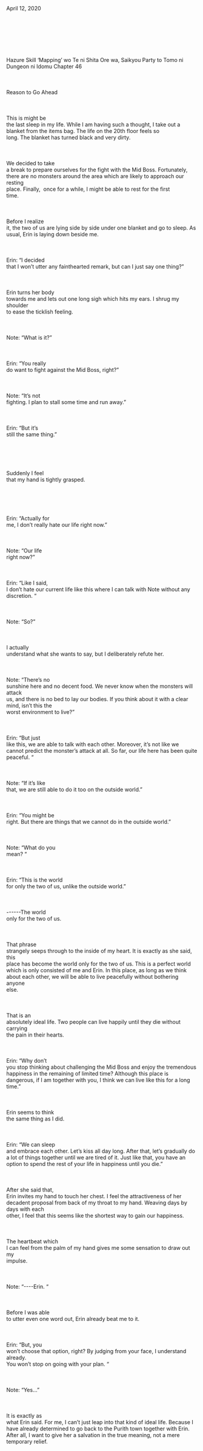<br/>
<br/>
<br/>
<br/>
<br/>
<br/>
<br/>
<br/>
April 12, 2020<br/>
<br/>
<br/>
<br/>
<br/>
<br/>
<br/>
<br/>
Hazure Skill ‘Mapping’ wo Te ni Shita Ore wa, Saikyou Party to Tomo ni Dungeon ni Idomu Chapter 46<br/>
<br/>
<br/>
<br/>
Reason to Go Ahead<br/>
<br/>
<br/>
<br/>
This is might be<br/>
the last sleep in my life. While I am having such a thought, I take out a<br/>
blanket from the items bag. The life on the 20th floor feels so<br/>
long. The blanket has turned black and very dirty. <br/>
<br/>
<br/>
<br/>
We decided to take<br/>
a break to prepare ourselves for the fight with the Mid Boss. Fortunately,<br/>
there are no monsters around the area which are likely to approach our resting<br/>
place. Finally,  once for a while, I might be able to rest for the first<br/>
time. <br/>
<br/>
<br/>
<br/>
Before I realize<br/>
it, the two of us are lying side by side under one blanket and go to sleep. As<br/>
usual, Erin is laying down beside me. <br/>
<br/>
<br/>
<br/>
Erin: “I decided<br/>
that I won’t utter any fainthearted remark, but can I just say one thing?”<br/>
<br/>
<br/>
<br/>
Erin turns her body<br/>
towards me and lets out one long sigh which hits my ears. I shrug my shoulder<br/>
to ease the ticklish feeling. <br/>
<br/>
<br/>
<br/>
Note: “What is it?”<br/>
<br/>
<br/>
<br/>
Erin: “You really<br/>
do want to fight against the Mid Boss, right?”<br/>
<br/>
<br/>
<br/>
Note: “It’s not<br/>
fighting. I plan to stall some time and run away.”<br/>
<br/>
<br/>
<br/>
Erin: “But it’s<br/>
still the same thing.”<br/>
<br/>
<br/>
<br/>
<br/>
<br/>
Suddenly I feel<br/>
that my hand is tightly grasped. <br/>
<br/>
<br/>
<br/>
<br/>
<br/>
Erin: “Actually for<br/>
me, I don’t really hate our life right now.”<br/>
<br/>
<br/>
<br/>
Note: “Our life<br/>
right now?”<br/>
<br/>
<br/>
<br/>
Erin: “Like I said,<br/>
I don’t hate our current life like this where I can talk with Note without any<br/>
discretion. “<br/>
<br/>
<br/>
<br/>
Note: “So?”<br/>
<br/>
<br/>
<br/>
I actually<br/>
understand what she wants to say, but I deliberately refute her. <br/>
<br/>
<br/>
<br/>
Note: “There’s no<br/>
sunshine here and no decent food. We never know when the monsters will attack<br/>
us, and there is no bed to lay our bodies. If you think about it with a clear mind, isn’t this the<br/>
worst environment to live?” <br/>
<br/>
<br/>
<br/>
Erin: “But just<br/>
like this, we are able to talk with each other. Moreover, it’s not like we<br/>
cannot predict the monster’s attack at all. So far, our life here has been quite<br/>
peaceful. “<br/>
<br/>
<br/>
<br/>
Note: “If it’s like<br/>
that, we are still able to do it too on the outside world.”<br/>
<br/>
<br/>
<br/>
Erin: “You might be<br/>
right. But there are things that we cannot do in the outside world.”<br/>
<br/>
<br/>
<br/>
Note: “What do you<br/>
mean? “<br/>
<br/>
<br/>
<br/>
Erin: “This is the world<br/>
for only the two of us, unlike the outside world.”<br/>
<br/>
<br/>
<br/>
------The world<br/>
only for the two of us. <br/>
<br/>
<br/>
<br/>
That phrase<br/>
strangely seeps through to the inside of my heart. It is exactly as she said, this<br/>
place has become the world only for the two of us. This is a perfect world<br/>
which is only consisted of me and Erin. In this place, as long as we think<br/>
about each other, we will be able to live peacefully without bothering anyone<br/>
else. <br/>
<br/>
<br/>
<br/>
That is an<br/>
absolutely ideal life. Two people can live happily until they die without carrying<br/>
the pain in their hearts. <br/>
<br/>
<br/>
<br/>
Erin: “Why don’t<br/>
you stop thinking about challenging the Mid Boss and enjoy the tremendous<br/>
happiness in the remaining of limited time? Although this place is dangerous, if I am together with you, I think we can live like this for a long time.”<br/>
<br/>
<br/>
<br/>
Erin seems to think<br/>
the same thing as I did. <br/>
<br/>
<br/>
<br/>
Erin: “We can sleep<br/>
and embrace each other. Let’s kiss all day long. After that, let’s gradually do<br/>
a lot of things together until we are tired of it. Just like that, you have an<br/>
option to spend the rest of your life in happiness until you die.”<br/>
<br/>
<br/>
<br/>
After she said that,<br/>
Erin invites my hand to touch her chest. I feel the attractiveness of her<br/>
decadent proposal from back of my throat to my hand. Weaving days by days with each<br/>
other, I feel that this seems like the shortest way to gain our happiness. <br/>
<br/>
<br/>
<br/>
The heartbeat which<br/>
I can feel from the palm of my hand gives me some sensation to draw out my<br/>
impulse. <br/>
<br/>
<br/>
<br/>
Note: “----Erin. “<br/>
<br/>
<br/>
<br/>
Before I was able<br/>
to utter even one word out, Erin already beat me to it. <br/>
<br/>
<br/>
<br/>
Erin: “But, you<br/>
won’t choose that option, right? By judging from your face, I understand already.<br/>
You won’t stop on going with your plan. “<br/>
<br/>
<br/>
<br/>
Note: “Yes…” <br/>
<br/>
<br/>
<br/>
It is exactly as<br/>
what Erin said. For me, I can’t just leap into that kind of ideal life. Because I have already determined to go back to the Purith town together with Erin. After all, I want to give her a salvation in the true meaning, not a mere<br/>
temporary relief. <br/>
<br/>
<br/>
<br/>
Erin: “I thought<br/>
so. Therefore, I just want to confirm your reply. If Note decided not to go<br/>
forward with this plan, by no means, I will never blame you.”<br/>
<br/>
<br/>
<br/>
Note: “Thank you. “<br/>
<br/>
<br/>
<br/>
I relied my thanks<br/>
for Erin’s concern. It was a kind gesture which was unimaginable if it was her<br/>
old self. She never used to think about me like this.<br/>
<br/>
<br/>
<br/>
Note: “Rather, if<br/>
we are able to get out from this dungeon, we can also do those things too.”<br/>
<br/>
<br/>
<br/>
Erin: “Then, don’t<br/>
die. You have to make it alive and go back home.” <br/>
<br/>
<br/>
<br/>
As I look at Erin’s<br/>
smile, I am unable to resist the urge to hug her tight. The reasons to stay<br/>
alive and go back home have increased again. With this, there is no other<br/>
choice except to sacrifice myself in order to get at least only Erin out of this<br/>
place. <br/>
<br/>
<br/>
<br/>
Erin: “Somehow, I<br/>
can fell asleep if I feel safe.”<br/>
<br/>
<br/>
<br/>
Note: “What’s that?<br/>
Well, let’s go to sleep for tomorrow.”<br/>
<br/>
<br/>
<br/>
Erin: “Yeah, good<br/>
night. “<br/>
<br/>
<br/>
<br/>
Note: “Good night.<br/>
“<br/>
<br/>
<br/>
<br/>
Just like that,<br/>
Erin entrusts herself and lays her head on my chest. With my other free hand, I<br/>
stoke Erin’s hair. Her hair is thin, brittle and a little bit rough to touch.<br/>
Unknowingly, I have been wanting to touch it.<br/>
<br/>
<br/>
<br/>
Once I close my eyes,<br/>
tomorrow will come earlier. <br/>
<br/>
This is the first<br/>
time that I don’t want tomorrow to come. <br/>
<br/>
<br/>
<br/>
<br/>
-------------------------------------------------------------------------------------------------------------------------<br/>
<br/>
<br/>
<br/>
<br/>
<br/>
<br/>
<br/>
<br/>
<br/>
<br/>
Translator note:<br/>
Happy Easter. As a special occasion, I give you 2 chapters update today. <br/>
<br/>
<br/>
<br/>
<br/>
Previous TOC  Next Chapter<br/>
<br/>
<br/>
<br/>
<br/>
<br/>
<br/>
<br/>
<br/>
<br/>
<br/>
<br/>
If you like our translation, please support us by buying us a cup of coffee or read our translation only at our site!<br/>
<br/>
<br/>
<br/>
<br/>
<br/>
<br/>
<br/>
<br/>
<br/>
<br/>
<br/>
<br/>
<br/>
<br/>
<br/>
<br/>
<br/>
<br/>
<br/>
<br/>
<br/>
Share<br/>
<br/>
<br/>
<br/>
<br/>
<br/>
<br/>
<br/>
<br/>
Get link<br/>
<br/>
<br/>
<br/>
<br/>
<br/>
<br/>
<br/>
Facebook<br/>
<br/>
<br/>
<br/>
<br/>
<br/>
<br/>
<br/>
Twitter<br/>
<br/>
<br/>
<br/>
<br/>
<br/>
<br/>
<br/>
Pinterest<br/>
<br/>
<br/>
<br/>
<br/>
<br/>
<br/>
<br/>
Email<br/>
<br/>
<br/>
<br/>
<br/>
<br/>
<br/>
<br/>
Other Apps<br/>
<br/>
<br/>
<br/>
<br/>
<br/>
<br/>
<br/>
<br/>
<br/>
Labels:<br/>
Hazure skill<br/>
mapping skill<br/>
trash skill<br/>
<br/>
<br/>
<br/>
<br/>
<br/>
<br/>
